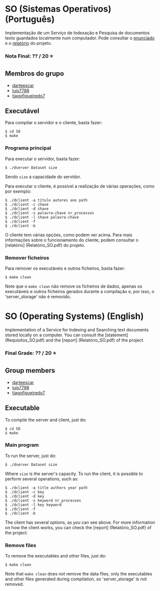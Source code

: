 # SO (Sistemas Operativos) (Português)
Implementação de um Serviço de Indexação e Pesquisa de documentos texto guardados localmente num computador. Pode consultar o [enunciado](Requisitos_SO.pdf) e o [relatório](Relatório_SO.pdf) do projeto.

### Nota Final: ?? / 20 ⭐️

## Membros do grupo

* [darteescar](https://github.com/darteescar)
* [luis7788](https://github.com/luis7788)
* [tiagofigueiredo7](https://github.com/tiagofigueiredo7)

## Executável

Para compilar o servidor e o cliente, basta fazer:

```console
$ cd SO
$ make
```

### Programa principal

Para executar o servidor, basta fazer:

```console
$ ./dserver Dataset size
```   
Sendo `size` a capacidade do servidor.

Para executar o cliente, é possível a realização de várias operações, como por exemplo:

```console
$ ./dclient -a título autores ano path
$ ./dclient -c chave
$ ./dclient -d chave
$ ./dclient -s palavra-chave nr_processos
$ ./dclient -l chave palavra-chave
$ ./dclient -f 
$ ./dclient -b
```

O cliente tem várias opções, como podem ver acima. Para mais informações sobre o funcionamento do cliente, podem consultar o [relatório] (Relatório_SO.pdf) do projeto.

### Remover ficheiros
Para remover os executáveis e outros ficheiros, basta fazer:

```console
$ make clean
```
Note que o `make clean` não remove os ficheiros de dados, apenas os executáveis e outros ficheiros gerados durante a compilação e, por isso, o 'server_storage' não é removido.

# SO (Operating Systems) (English)
Implementation of a Service for Indexing and Searching text documents stored locally on a computer. You can consult the [statement] (Requisitos_SO.pdf) and the [report] (Relatório_SO.pdf) of the project.

### Final Grade: ?? / 20 ⭐️

## Group members

* [darteescar](https://github.com/darteescar)
* [luis7788](https://github.com/luis7788)
* [tiagofigueiredo7](https://github.com/tiagofigueiredo7)

## Executable
To compile the server and client, just do:

```console
$ cd SO
$ make
```
### Main program
To run the server, just do:

```console
$ ./dserver Dataset size
```   
Where `size` is the server's capacity.
To run the client, it is possible to perform several operations, such as:

```console
$ ./dclient -a title authors year path
$ ./dclient -c key
$ ./dclient -d key
$ ./dclient -s keyword nr_processes
$ ./dclient -l key keyword
$ ./dclient -f 
$ ./dclient -b
```
The client has several options, as you can see above. For more information on how the client works, you can check the [report] (Relatório_SO.pdf) of the project.
### Remove files
To remove the executables and other files, just do:

```console
$ make clean
```
Note that `make clean` does not remove the data files, only the executables and other files generated during compilation, so 'server_storage' is not removed.
